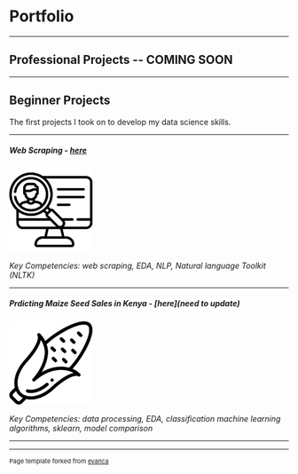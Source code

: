 # Portfolio

---
## Professional Projects -- COMING SOON

---
## Beginner Projects
The first projects I took on to develop my data science skills. 

---
##### Web Scraping - [here](https://github.com/bellpatrick/bellpatrick.github.io/blob/main/webscraping/Data%20Scientist%20Job%20Posts%20-%20Web%20Scraping.ipynb)

<img src="images/headhunter.png" width="150"/>

*Key Competencies: web scraping, EDA, NLP, Natural language Toolkit (NLTK)*

---
##### Prdicting Maize Seed Sales in Kenya - [here](need to update)

<img src="images/corn.png" width="150"/>

*Key Competencies: data processing, EDA, classification machine learning algorithms, sklearn, model comparison*

---




---
<p style="font-size:11px">Page template forked from <a href="https://github.com/evanca/quick-portfolio">evanca</a></p>
<!-- Remove above link if you don't want to attibute -->
